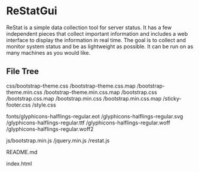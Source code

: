 # ReStatGui
  
ReStat is a simple data collection tool for server status.
It has a few independent pieces that collect important information
and includes a web interface to display the information in real time.
The goal is to collect and monitor system status and be as lightweight as possible.
It can be run on as many machines as you would like.

## File Tree

  css/bootstrap-theme.css
    /bootstrap-theme.css.map
    /bootstrap-theme.min.css
    /bootstrap-theme.min.css.map
    /bootstrap.css
    /bootstrap.css.map
    /bootstrap.min.css
    /bootstrap.min.css.map
    /sticky-footer.css
    /style.css
    
  fonts/glyphicons-halflings-regular.eot
      /glyphicons-halflings-regular.svg
      /glyphicons-halflings-regular.ttf
      /glyphicons-halflings-regular.woff
      /glyphicons-halflings-regular.woff2

  js/bootstrap.min.js
    /jquery.min.js
    /restat.js
   
  README.md
  
  index.html

